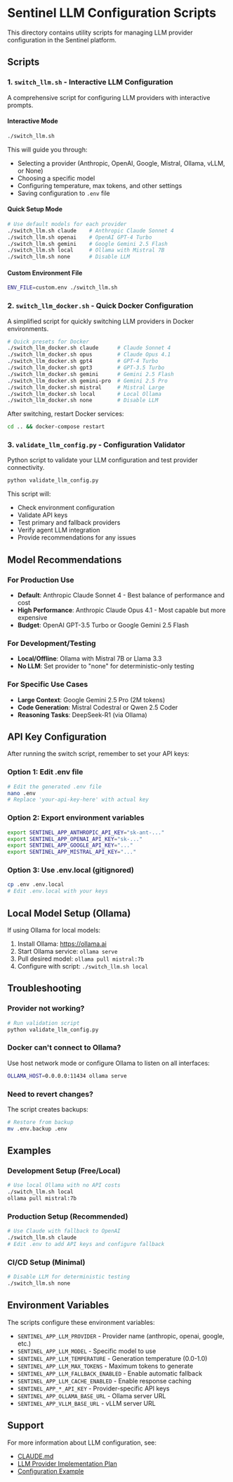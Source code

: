# Sentinel LLM Configuration Scripts

This directory contains utility scripts for managing LLM provider configuration in the Sentinel platform.

## Scripts

### 1. `switch_llm.sh` - Interactive LLM Configuration

A comprehensive script for configuring LLM providers with interactive prompts.

#### Interactive Mode
```bash
./switch_llm.sh
```
This will guide you through:
- Selecting a provider (Anthropic, OpenAI, Google, Mistral, Ollama, vLLM, or None)
- Choosing a specific model
- Configuring temperature, max tokens, and other settings
- Saving configuration to `.env` file

#### Quick Setup Mode
```bash
# Use default models for each provider
./switch_llm.sh claude    # Anthropic Claude Sonnet 4
./switch_llm.sh openai    # OpenAI GPT-4 Turbo
./switch_llm.sh gemini    # Google Gemini 2.5 Flash
./switch_llm.sh local     # Ollama with Mistral 7B
./switch_llm.sh none      # Disable LLM
```

#### Custom Environment File
```bash
ENV_FILE=custom.env ./switch_llm.sh
```

### 2. `switch_llm_docker.sh` - Quick Docker Configuration

A simplified script for quickly switching LLM providers in Docker environments.

```bash
# Quick presets for Docker
./switch_llm_docker.sh claude      # Claude Sonnet 4
./switch_llm_docker.sh opus        # Claude Opus 4.1
./switch_llm_docker.sh gpt4        # GPT-4 Turbo
./switch_llm_docker.sh gpt3        # GPT-3.5 Turbo
./switch_llm_docker.sh gemini      # Gemini 2.5 Flash
./switch_llm_docker.sh gemini-pro  # Gemini 2.5 Pro
./switch_llm_docker.sh mistral     # Mistral Large
./switch_llm_docker.sh local       # Local Ollama
./switch_llm_docker.sh none        # Disable LLM
```

After switching, restart Docker services:
```bash
cd .. && docker-compose restart
```

### 3. `validate_llm_config.py` - Configuration Validator

Python script to validate your LLM configuration and test provider connectivity.

```bash
python validate_llm_config.py
```

This script will:
- Check environment configuration
- Validate API keys
- Test primary and fallback providers
- Verify agent LLM integration
- Provide recommendations for any issues

## Model Recommendations

### For Production Use
- **Default**: Anthropic Claude Sonnet 4 - Best balance of performance and cost
- **High Performance**: Anthropic Claude Opus 4.1 - Most capable but more expensive
- **Budget**: OpenAI GPT-3.5 Turbo or Google Gemini 2.5 Flash

### For Development/Testing
- **Local/Offline**: Ollama with Mistral 7B or Llama 3.3
- **No LLM**: Set provider to "none" for deterministic-only testing

### For Specific Use Cases
- **Large Context**: Google Gemini 2.5 Pro (2M tokens)
- **Code Generation**: Mistral Codestral or Qwen 2.5 Coder
- **Reasoning Tasks**: DeepSeek-R1 (via Ollama)

## API Key Configuration

After running the switch script, remember to set your API keys:

### Option 1: Edit .env file
```bash
# Edit the generated .env file
nano .env
# Replace 'your-api-key-here' with actual key
```

### Option 2: Export environment variables
```bash
export SENTINEL_APP_ANTHROPIC_API_KEY="sk-ant-..."
export SENTINEL_APP_OPENAI_API_KEY="sk-..."
export SENTINEL_APP_GOOGLE_API_KEY="..."
export SENTINEL_APP_MISTRAL_API_KEY="..."
```

### Option 3: Use .env.local (gitignored)
```bash
cp .env .env.local
# Edit .env.local with your keys
```

## Local Model Setup (Ollama)

If using Ollama for local models:

1. Install Ollama: https://ollama.ai
2. Start Ollama service: `ollama serve`
3. Pull desired model: `ollama pull mistral:7b`
4. Configure with script: `./switch_llm.sh local`

## Troubleshooting

### Provider not working?
```bash
# Run validation script
python validate_llm_config.py
```

### Docker can't connect to Ollama?
Use host network mode or configure Ollama to listen on all interfaces:
```bash
OLLAMA_HOST=0.0.0.0:11434 ollama serve
```

### Need to revert changes?
The script creates backups:
```bash
# Restore from backup
mv .env.backup .env
```

## Examples

### Development Setup (Free/Local)
```bash
# Use local Ollama with no API costs
./switch_llm.sh local
ollama pull mistral:7b
```

### Production Setup (Recommended)
```bash
# Use Claude with fallback to OpenAI
./switch_llm.sh claude
# Edit .env to add API keys and configure fallback
```

### CI/CD Setup (Minimal)
```bash
# Disable LLM for deterministic testing
./switch_llm.sh none
```

## Environment Variables

The scripts configure these environment variables:

- `SENTINEL_APP_LLM_PROVIDER` - Provider name (anthropic, openai, google, etc.)
- `SENTINEL_APP_LLM_MODEL` - Specific model to use
- `SENTINEL_APP_LLM_TEMPERATURE` - Generation temperature (0.0-1.0)
- `SENTINEL_APP_LLM_MAX_TOKENS` - Maximum tokens to generate
- `SENTINEL_APP_LLM_FALLBACK_ENABLED` - Enable automatic fallback
- `SENTINEL_APP_LLM_CACHE_ENABLED` - Enable response caching
- `SENTINEL_APP_*_API_KEY` - Provider-specific API keys
- `SENTINEL_APP_OLLAMA_BASE_URL` - Ollama server URL
- `SENTINEL_APP_VLLM_BASE_URL` - vLLM server URL

## Support

For more information about LLM configuration, see:
- [CLAUDE.md](../../CLAUDE.md#llm-integration)
- [LLM Provider Implementation Plan](../../LLM_PROVIDER_IMPLEMENTATION_PLAN.md)
- [Configuration Example](../config/llm_example.env)